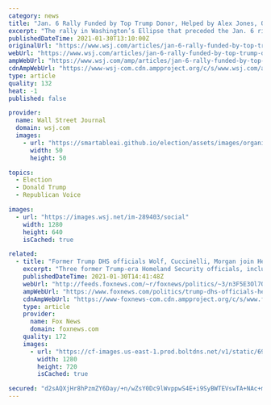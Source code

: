 ```yaml
---
category: news
title: "Jan. 6 Rally Funded by Top Trump Donor, Helped by Alex Jones, Organizers Say"
excerpt: "The rally in Washington’s Ellipse that preceded the Jan. 6 riot at the U.S. Capitol was arranged and funded by a small group including a top Trump campaign fundraiser facilitated by far-right show host Alex Jones,"
publishedDateTime: 2021-01-30T13:10:00Z
originalUrl: "https://www.wsj.com/articles/jan-6-rally-funded-by-top-trump-donor-helped-by-alex-jones-organizers-say-11612012063"
webUrl: "https://www.wsj.com/articles/jan-6-rally-funded-by-top-trump-donor-helped-by-alex-jones-organizers-say-11612012063"
ampWebUrl: "https://www.wsj.com/amp/articles/jan-6-rally-funded-by-top-trump-donor-helped-by-alex-jones-organizers-say-11612012063"
cdnAmpWebUrl: "https://www-wsj-com.cdn.ampproject.org/c/s/www.wsj.com/amp/articles/jan-6-rally-funded-by-top-trump-donor-helped-by-alex-jones-organizers-say-11612012063"
type: article
quality: 132
heat: -1
published: false

provider:
  name: Wall Street Journal
  domain: wsj.com
  images:
    - url: "https://smartableai.github.io/election/assets/images/organizations/wsj.com-50x50.jpg"
      width: 50
      height: 50

topics:
  - Election
  - Donald Trump
  - Republican Voice

images:
  - url: "https://images.wsj.net/im-289403/social"
    width: 1280
    height: 640
    isCached: true

related:
  - title: "Former Trump DHS officials Wolf, Cuccinelli, Morgan join Heritage Foundation"
    excerpt: "Three former Trump-era Homeland Security officials, including former acting Secretary Chad Wolf, have joined the Heritage Foundation as fellows -- the latest move to a think tank by ex-Trump officials since leaving office."
    publishedDateTime: 2021-01-30T14:41:48Z
    webUrl: "http://feeds.foxnews.com/~r/foxnews/politics/~3/n3F5E3Ol7Qc/trump-dhs-officials-heritage-foundation"
    ampWebUrl: "https://www.foxnews.com/politics/trump-dhs-officials-heritage-foundation.amp"
    cdnAmpWebUrl: "https://www-foxnews-com.cdn.ampproject.org/c/s/www.foxnews.com/politics/trump-dhs-officials-heritage-foundation.amp"
    type: article
    provider:
      name: Fox News
      domain: foxnews.com
    quality: 172
    images:
      - url: "https://cf-images.us-east-1.prod.boltdns.net/v1/static/694940094001/469c3199-7d3a-4668-8d97-4817e9754965/1781159c-2ecc-42a4-a4f3-a154aa678ffc/1280x720/match/image.jpg"
        width: 1280
        height: 720
        isCached: true

secured: "d2sAQXjHr8hPzmZY6Day/+n/wZsY0Dc9lWvppwS4E+i9SyBWTEVswTA+NAc+mZMNE8jUrINVrsJcHIjeEmoC3fnXkbjSjzlP/3N6IiFS4A9+knCub3JzDEoGEYj3luWkRIDtZ4HNTyX2bHMU+rl+SDP+94oq7PN4fdXNM+ph1tolyW8Q8lha50lOoWdkTKKuuTgX9JMuggiSP6RLFHFM5KzmD6a+gEKmsH7x0/QTWSyd9L1DoQiCwrelrAJjMdIeaSrlVxbcf2dpLhO3B5xbKWImHWOmxluY+3mq+GjfgvLogJPmcJEf23OlZituLAzU5DAVq4bbMHCfhtaQibXdTLTdSBWr/Cy/ujKlPYRHgf0=;40M/dCqVXSm4D8YZJvnGNg=="
---
```


